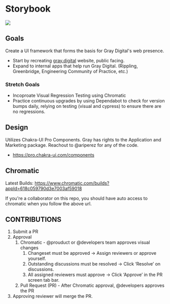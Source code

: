 # Storybook

<!-- markdownlint-disable -->

<a href="https://main--618c059790d3e7003af59018.chromatic.com" target="_blank"><img src="https://raw.githubusercontent.com/storybooks/brand/master/badge/badge-storybook.svg"></a>

<!-- markdownlint-restore -->

## Goals

Create a UI framework that forms the basis for Gray Digital's web presence.

- Start by recreating [gray.digital](https://www.gray.digital) website, public facing.
- Expand to internal apps that help run Gray Digital. (Rippling, Greenbridge, Engineering Community of Practice, etc.)

### Stretch Goals

- Incoproate Visual Regression Testing using Chromatic
- Practice continuous upgrades by using Dependabot to check for version bumps daily, relying on testing (visual and cypress) to ensure there are no regressions.

## Design

Utilizes Chakra-UI Pro Components. Gray has rights to the Application and Marketing package. Reachout to @ariperez for any of the code.

- <https://pro.chakra-ui.com/components>

## Chromatic

Latest Builds: <https://www.chromatic.com/builds?appId=618c059790d3e7003af59018>

If you're a collaborator on this repo, you should have auto access to chromatic when you follow the above url.

## CONTRIBUTIONS

1. Submit a PR
2. Approval
   1. Chromatic - @prouduct or @developers team approves visual changes
      1. Changeset must be approved → Assign reviewers or approve yourself.
      2. Outstanding discussions must be resolved → Click ‘Resolve’ on discussions.
      3. All assigned reviewers must approve → Click ‘Approve’ in the PR screen tab bar.
   2. Pull Request (PR) - After Chromatic approval, @developers approves the PR
3. Approving reviewer will merge the PR.
